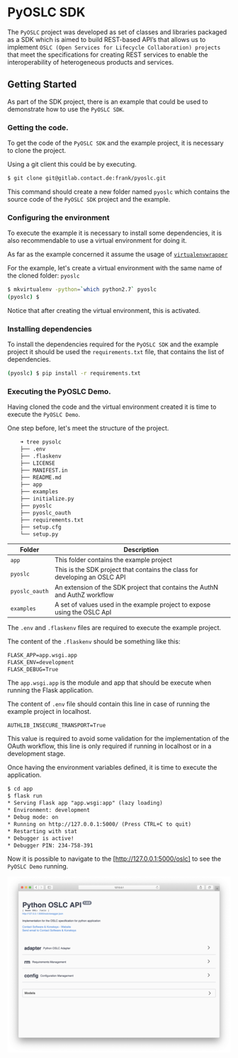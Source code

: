 # PyOSLC SDK

The `PyOSLC` project was developed as set of classes and libraries 
packaged as a SDK which is aimed to build REST-based API’s that allows us 
to implement `OSLC (Open Services for Lifecycle Collaboration) projects`
that meet the specifications for creating REST services to enable 
the interoperability of heterogeneous products and services.

## Getting Started

As part of the SDK project, there is an example that could be used to
demonstrate how to use the `PyOSLC SDK`.

### Getting the code.
To get the code of the `PyOSLC SDK` and the example project, it is necessary
to clone the project.

Using a git client this could be by executing.

```bash
$ git clone git@gitlab.contact.de:frank/pyoslc.git
```

This command should create a new folder named `pyoslc` which contains the 
source code of the `PyOSLC SDK` project and the example.

### Configuring the environment
To execute the example it is necessary to install some dependencies,
it is also recommendable to use a virtual environment for doing it.

As far as the example concerned it assume the usage of 
[`virtualenvwrapper`](https://virtualenvwrapper.readthedocs.io/en/latest/)

For the example, let's create a virtual environment with the same name of 
the cloned folder: `pyoslc`

```bash
$ mkvirtualenv -python=`which python2.7` pyoslc
(pyoslc) $
```

Notice that after creating the virtual environment, this is activated.

### Installing dependencies
To install the dependencies required for the `PyOSLC SDK` and the example project
it should be used the `requirements.txt` file, that contains the list of 
dependencies.

```bash
(pyoslc) $ pip install -r requirements.txt
```

### Executing the PyOSLC Demo.
Having cloned the code and the virtual environment created it is time to execute
the `PyOSLC Demo`.

One step before, let's meet the structure of the project.

```
    ➜ tree pysolc
    ├── .env
    ├── .flaskenv
    ├── LICENSE
    ├── MANIFEST.in
    ├── README.md
    ├── app
    ├── examples
    ├── initialize.py
    ├── pyoslc
    ├── pyoslc_oauth
    ├── requirements.txt
    ├── setup.cfg
    └── setup.py 
```

| Folder          | Description                              |
| --------------- | ---------------------------------------- |
| `app`           | This folder contains the example project |
| `pyoslc`        | This is the SDK project that contains the class for developing an OSLC API |
| `pyoslc_oauth`  | An extension of the SDK project that contains the AuthN and AuthZ workflow |
| `examples`      | A set of values used in the example project to expose using the OSLC ApI   |

The `.env` and `.flaskenv` files are required to execute the example
project.

The content of the `.flaskenv` should be something like this:

```properties
FLASK_APP=app.wsgi.app
FLASK_ENV=development
FLASK_DEBUG=True
``` 

The `app.wsgi.app` is the module and app that should be execute when running
the Flask application.

The content of `.env` file should contain this line in case of running the
example project in localhost.

```properties
AUTHLIB_INSECURE_TRANSPORT=True
```

This value is required to avoid some validation for the implementation of 
the OAuth workflow, this line is only required if running in localhost or
in a development stage.

Once having the environment variables defined, it is time to execute the
application.

```shell script
$ cd app
$ flask run
* Serving Flask app "app.wsgi:app" (lazy loading)
* Environment: development
* Debug mode: on
* Running on http://127.0.0.1:5000/ (Press CTRL+C to quit)
* Restarting with stat
* Debugger is active!
* Debugger PIN: 234-758-391
```

Now it is possible to navigate to the [http://127.0.0.1:5000/oslc] 
to see the `PyOSLC Demo` running.

![PyOSLC Demo](docs/source/_static/02.png "PyOSLC Demo")